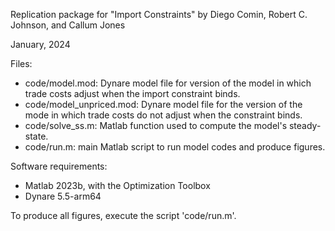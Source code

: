 
Replication package for "Import Constraints"
by Diego Comin, Robert C. Johnson, and Callum Jones

January, 2024

Files:

- code/model.mod: Dynare model file for version of the model in which trade costs adjust when the import constraint binds.
- code/model_unpriced.mod: Dynare model file for the version of the mode in which trade costs do not adjust when the constraint binds.
- code/solve_ss.m: Matlab function used to compute the model's steady-state.
- code/run.m: main Matlab script to run model codes and produce figures.

Software requirements:

- Matlab 2023b, with the Optimization Toolbox
- Dynare 5.5-arm64

To produce all figures, execute the script 'code/run.m'.